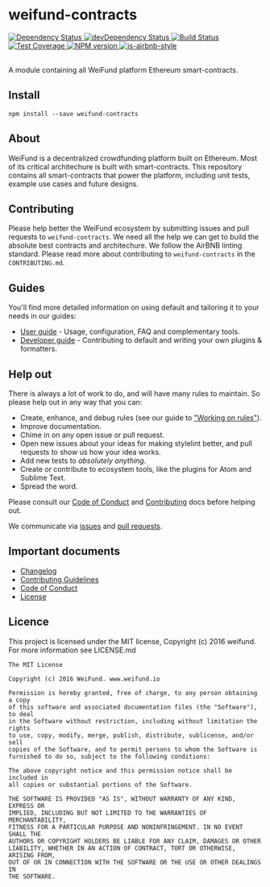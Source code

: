 # weifund-contracts

<div>
  <!-- Dependency Status -->
  <a href="https://david-dm.org/weifund/weifund-contracts">
    <img src="https://david-dm.org/weifund/weifund-contracts.svg" alt="Dependency Status" />
  </a>
  <!-- devDependency Status -->
  <a href="https://david-dm.org/weifund/weifund-contracts#info=devDependencies">
    <img src="https://david-dm.org/weifund/weifund-contracts/status.svg" alt="devDependency Status" />
  </a>
  <!-- Build Status -->
  <a href="https://travis-ci.org/weifund/weifund-contracts">
    <img src="https://travis-ci.org/weifund/weifund-contracts.svg" alt="Build Status" />
  </a>
  <!-- Test Coverage -->
  <a href="https://coveralls.io/r/weifund/weifund-contracts">
    <img src="https://coveralls.io/repos/github/weifund/weifund-contracts/badge.svg" alt="Test Coverage" />
  </a>

  <!-- NPM Version -->
  <a href="https://www.npmjs.org/package/weifund-contracts">
    <img src="http://img.shields.io/npm/v/default.svg" alt="NPM version" />
  </a>

  <!-- Javascript Style -->
  <a href="http://airbnb.io/javascript/">
    <img src="https://img.shields.io/badge/code%20style-airbnb-brightgreen.svg" alt="js-airbnb-style" />
  </a>
</div>

<br />

A module containing all WeiFund platform Ethereum smart-contracts.

## Install

```
npm install --save weifund-contracts
```

## About

WeiFund is a decentralized crowdfunding platform built on Ethereum. Most of its critical architechure is built with smart-contracts. This repository contains all smart-contracts that power the platform, including unit tests, example use cases and future designs.

## Contributing

Please help better the WeiFund ecosystem by submitting issues and pull requests to `weifund-contracts`. We need all the help we can get to build the absolute best contracts and architechure. We follow the AirBNB linting standard. Please read more about contributing to `weifund-contracts` in the `CONTRIBUTING.md`.

## Guides

You'll find more detailed information on using default and tailoring it to your needs in our guides:

- [User guide](docs/user-guide.md) - Usage, configuration, FAQ and complementary tools.
- [Developer guide](docs/developer-guide.md) - Contributing to default and writing your own plugins & formatters.

## Help out

There is always a lot of work to do, and will have many rules to maintain. So please help out in any way that you can:

- Create, enhance, and debug rules (see our guide to ["Working on rules"](CONTRIBUTING.md)).
- Improve documentation.
- Chime in on any open issue or pull request.
- Open new issues about your ideas for making stylelint better, and pull requests to show us how your idea works.
- Add new tests to *absolutely anything*.
- Create or contribute to ecosystem tools, like the plugins for Atom and Sublime Text.
- Spread the word.

Please consult our [Code of Conduct](CODE_OF_CONDUCT.md) and [Contributing](.github/CONTRIBUTING.md) docs before helping out.

We communicate via [issues](https://github.com/weifund/weifund-contracts/issues) and [pull requests](https://github.com/weifund/weifund-contracts/pulls).

## Important documents

- [Changelog](CHANGELOG.md)
- [Contributing Guidelines](.github/CONTRIBUTING.md)
- [Code of Conduct](CODE_OF_CONDUCT.md)
- [License](https://raw.githubusercontent.com/weifund/weifund-contracts/master/LICENSE)

## Licence

This project is licensed under the MIT license, Copyright (c) 2016 weifund. For more information see LICENSE.md

```
The MIT License

Copyright (c) 2016 WeiFund. www.weifund.io

Permission is hereby granted, free of charge, to any person obtaining a copy
of this software and associated documentation files (the "Software"), to deal
in the Software without restriction, including without limitation the rights
to use, copy, modify, merge, publish, distribute, sublicense, and/or sell
copies of the Software, and to permit persons to whom the Software is
furnished to do so, subject to the following conditions:

The above copyright notice and this permission notice shall be included in
all copies or substantial portions of the Software.

THE SOFTWARE IS PROVIDED "AS IS", WITHOUT WARRANTY OF ANY KIND, EXPRESS OR
IMPLIED, INCLUDING BUT NOT LIMITED TO THE WARRANTIES OF MERCHANTABILITY,
FITNESS FOR A PARTICULAR PURPOSE AND NONINFRINGEMENT. IN NO EVENT SHALL THE
AUTHORS OR COPYRIGHT HOLDERS BE LIABLE FOR ANY CLAIM, DAMAGES OR OTHER
LIABILITY, WHETHER IN AN ACTION OF CONTRACT, TORT OR OTHERWISE, ARISING FROM,
OUT OF OR IN CONNECTION WITH THE SOFTWARE OR THE USE OR OTHER DEALINGS IN
THE SOFTWARE.
```
